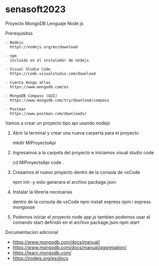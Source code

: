 # senasoft2023

Proyecto MongoDB
Lenguaje Node js

Prerequisitos

    - Nodejs 
      https://nodejs.org/en/download

    - npm
      incluido en el instalador de nodejs

    - Visual Studio Code
      https://code.visualstudio.com/download
    
    - Cuenta mongo atlas
      https://www.mongodb.com/es

    - MongoDB Compass (GUI)
      https://www.mongodb.com/try/download/compass

    - Postman
      https://www.postman.com/downloads/




Vamos a crear un proyecto tipo api usando nodejs

1. Abrir la terminal y crear una nueva carperta para el proyecto

   mkdir MiProyectoApi

2. Ingresamos a la carpeta del proyecto e iniciamos visual studio code
   
   cd MiProyectoApi
   code .

3. Creaamos el nuevo proyecto
   dentro de la consola de vsCode
   
   npm init -y
   esto generara el archivo package.json

4. Instalar la libreria necesarias

   dentro de la consola de vsCode
   npm install express
   npm i express mongoose

5. Podemos iniciar el proyecto 
   node app.js
   tambien podemos usar el comando start definido en el archivo package.json
   npm start


Documentacion adicional

- https://www.mongodb.com/docs/manual/
- https://www.mongodb.com/docs/manual/aggregation/
- https://learn.mongodb.com/
- https://nodejs.org/es/docs